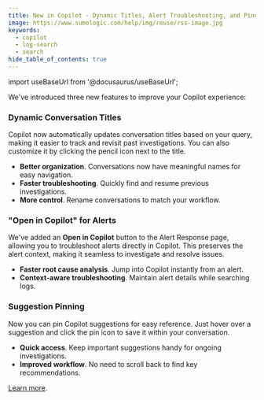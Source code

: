 ```yaml
---
title: New in Copilot - Dynamic Titles, Alert Troubleshooting, and Pinned Suggestions (Copilot)
image: https://www.sumologic.com/help/img/reuse/rss-image.jpg
keywords:
  - copilot
  - log-search
  - search
hide_table_of_contents: true    
---
```


import useBaseUrl from '@docusaurus/useBaseUrl';



We've introduced three new features to improve your Copilot experience:  

### Dynamic Conversation Titles

Copilot now automatically updates conversation titles based on your query, making it easier to track and revisit past investigations. You can also customize it by clicking the pencil icon next to the title.  

* **Better organization**. Conversations now have meaningful names for easy navigation.  
* **Faster troubleshooting**. Quickly find and resume previous investigations.  
* **More control**. Rename conversations to match your workflow.  


### "Open in Copilot" for Alerts

We've added an **Open in Copilot** button to the Alert Response page, allowing you to troubleshoot alerts directly in Copilot. This preserves the alert context, making it seamless to investigate and resolve issues.

* **Faster root cause analysis**. Jump into Copilot instantly from an alert.  
* **Context-aware troubleshooting**. Maintain alert details while searching logs.  


### Suggestion Pinning

Now you can pin Copilot suggestions for easy reference. Just hover over a suggestion and click the pin icon to save it within your conversation.

* **Quick access**. Keep important suggestions handy for ongoing investigations.  
* **Improved workflow**. No need to scroll back to find key recommendations.

[Learn more](/docs/search/copilot).
